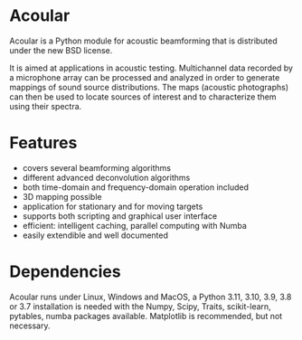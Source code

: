 # Acoular
Acoular is a Python module for acoustic beamforming that is distributed under the new BSD license. 

It is aimed at applications in acoustic testing. Multichannel data recorded by a microphone array can be processed and analyzed in order to generate mappings of sound source distributions. The maps (acoustic photographs) can then be used to locate sources of interest and to characterize them using their spectra. 

# Features
- covers several beamforming algorithms 
- different advanced deconvolution algorithms
- both time-domain and frequency-domain operation included
- 3D mapping possible
- application for stationary and for moving targets
- supports both scripting and graphical user interface
- efficient: intelligent caching, parallel computing with Numba
- easily extendible and well documented

# Dependencies
Acoular runs under Linux, Windows and MacOS, a Python 3.11, 3.10, 3.9, 3.8 or 3.7 installation is needed with the Numpy, Scipy, Traits, scikit-learn, pytables, numba packages available. Matplotlib is recommended, but not necessary.
